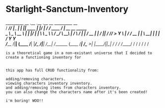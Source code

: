 # Starlight-Sanctum-Inventory

  _________ __               .__  .__       .__     __      _________                     __                 
 /   _____//  |______ _______|  | |__| ____ |  |___/  |_   /   _____/____    ____   _____/  |_ __ __  _____  
 \_____  \\   __\__  \\_  __ \  | |  |/ ___\|  |  \   __\  \_____  \\__  \  /    \_/ ___\   __\  |  \/     \ 
 /        \|  |  / __ \|  | \/  |_|  / /_/  >   Y  \  |    /        \/ __ \|   |  \  \___|  | |  |  /  Y Y  \
/_______  /|__| (____  /__|  |____/__\___  /|___|  /__|   /_______  (____  /___|  /\___  >__| |____/|__|_|  /
        \/           \/             /_____/      \/               \/     \/     \/     \/                 \/ 


    is a theoretical game in a non-existant universe that I decided to create a functioning inventory for


    this app has full CRUD functionality from: 
    
    adding/removing characters. 
    viewing characters inventory inventory.
    and adding/removing items from characters inventory.
    you can also change the characters name after it's been created!

    i'm boring! WOO!!
